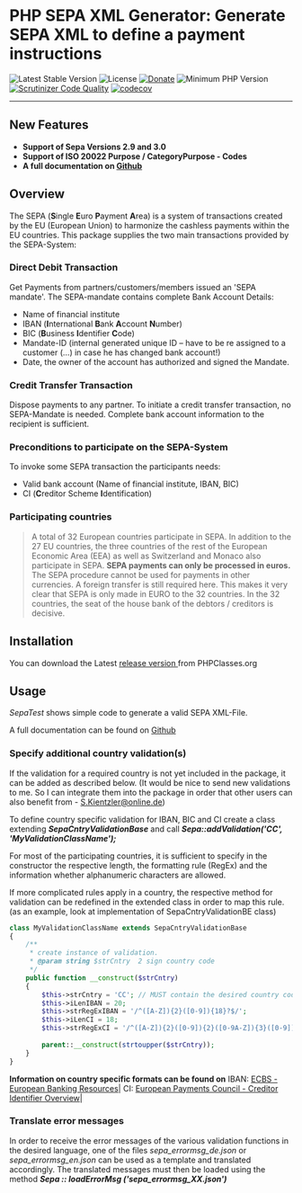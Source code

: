 # PHP SEPA XML Generator: Generate SEPA XML to define a payment instructions

![Latest Stable Version](https://img.shields.io/badge/release-v1.3.0-brightgreen.svg)
![License](https://img.shields.io/packagist/l/gomoob/php-pushwoosh.svg) 
[![Donate](https://img.shields.io/static/v1?label=Donate&message=PayPal&color=orange)](https://www.paypal.me/SKientzler/5.00EUR)
![Minimum PHP Version](https://img.shields.io/badge/php-%3E%3D%207.4-8892BF.svg)
[![Scrutinizer Code Quality](https://scrutinizer-ci.com/g/Stefanius67/Sepa/badges/quality-score.png?b=master)](https://scrutinizer-ci.com/g/Stefanius67/Sepa/?branch=master)
[![codecov](https://codecov.io/gh/Stefanius67/Sepa/branch/master/graph/badge.svg?token=3H5XGT08NC)](https://codecov.io/gh/Stefanius67/Sepa)
 
----------
## New Features

- **Support of Sepa Versions 2.9 and 3.0**
- **Support of ISO 20022 Purpose / CategoryPurpose - Codes**
- **A full documentation on [Github](https://github.com/Stefanius67/Sepa/wiki)**


## Overview

The SEPA (**S**ingle **E**uro **P**ayment **A**rea) is a system of transactions created by the EU (European Union) to harmonize the cashless payments within the EU countries.
This package supplies the two main transactions provided by the SEPA-System:
### Direct Debit Transaction
Get Payments from partners/customers/members issued an 'SEPA mandate'. The SEPA-mandate contains complete Bank Account Details:
- Name of financial institute
- IBAN (**I**nternational **B**ank **A**ccount **N**umber)
- BIC (**B**usiness **I**dentifier **C**ode)
- Mandate-ID (internal generated unique ID – have to be re assigned to a customer (…) in case he has changed bank account!)
- Date, the owner of the account has authorized and signed the Mandate.

### Credit Transfer Transaction
Dispose payments to any partner. To initiate a credit transfer transaction, no SEPA-Mandate is needed. Complete bank account information to the recipient is sufficient.
### Preconditions to participate on the SEPA-System
To invoke some SEPA transaction the participants needs:
- Valid bank account (Name of financial institute, IBAN, BIC)
- CI (**C**reditor Scheme **I**dentification)

### Participating countries
> A total of 32 European countries participate in SEPA. In addition to the 27 EU countries, the three countries of the rest of the European Economic Area (EEA) as well as Switzerland and Monaco also participate in SEPA.
**SEPA payments can only be processed in euros.** The SEPA procedure cannot be used for payments in other currencies. A foreign transfer is still required here.
This makes it very clear that SEPA is only made in EURO to the 32 countries. In the 32 countries, the seat of the house bank of the debtors / creditors is decisive.

## Installation   
You can download the  Latest [release version ](https://www.phpclasses.org/package/11537-PHP-Generate-SEPA-XML-to-define-a-payment-instructions.html) from PHPClasses.org

## Usage
*SepaTest* shows simple code to generate a valid SEPA XML-File.

A full documentation can be found on [Github](https://github.com/Stefanius67/Sepa/wiki)

### Specify additional country validation(s)
If the validation for a required country is not yet included in the package, it can be added as described below.
(It would be nice to send new validations to me. So I can integrate them into the package in order that other users can also benefit from - [S.Kientzler@online.de](mailto:S.Kientzler@online.de))

To define country specific validation for IBAN, BIC and CI create a class extending ***SepaCntryValidationBase***
and call ***Sepa::addValidation('CC', 'MyValidationClassName');***

For most of the participating countries, it is sufficient to specify in the constructor the respective length, the formatting rule (RegEx) and the information whether alphanumeric characters are allowed.

If more complicated rules apply in a country, the respective method for validation can be redefined in the extended class in order to map this rule.
(as an example, look at implementation of SepaCntryValidationBE class)
 

```php
class MyValidationClassName extends SepaCntryValidationBase
{
    /**
     * create instance of validation.
     * @param string $strCntry  2 sign country code
     */
    public function __construct($strCntry)
    {
        $this->strCntry = 'CC';	// MUST contain the desired country code
        $this->iLenIBAN = 20;
        $this->strRegExIBAN = '/^([A-Z]){2}([0-9]){18}?$/';
        $this->iLenCI = 18;
        $this->strRegExCI = '/^([A-Z]){2}([0-9]){2}([0-9A-Z]){3}([0-9]){11}?$/';
        
        parent::__construct(strtoupper($strCntry));
    }
}
```
**Information on country specific formats can be found on**
IBAN: [ECBS - European Banking Resources](https://www.ecbs.org/iban.htm)|
CI:   [European Payments Council - Creditor Identifier Overview](https://www.europeanpaymentscouncil.eu/sites/default/files/kb/file/2019-09/EPC262-08%20v7.0%20Creditor%20Identifier%20Overview_0.pdf)|

### Translate error messages
In order to receive the error messages of the various validation functions in the desired language, one of the files *sepa_errormsg_de.json* or *sepa_errormsg_en.json* can be used as a template and translated accordingly. The translated messages must then be loaded using the method ***Sepa :: loadErrorMsg ('sepa_errormsg_XX.json')*** 
